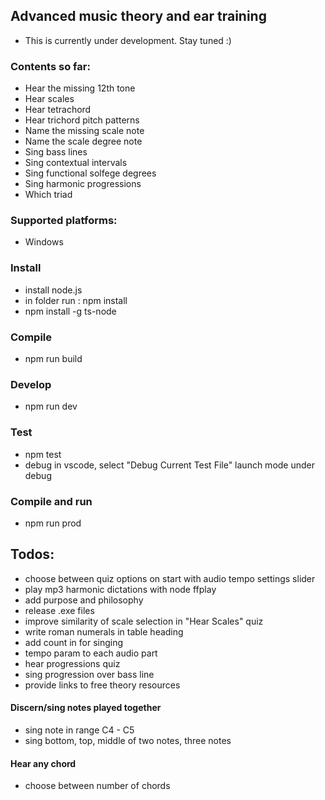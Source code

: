 ## Advanced music theory and ear training
- This is currently under development. Stay tuned :)

### Contents so far:
- Hear the missing 12th tone
- Hear scales
- Hear tetrachord
- Hear trichord pitch patterns
- Name the missing scale note
- Name the scale degree note
- Sing bass lines
- Sing contextual intervals
- Sing functional solfege degrees
- Sing harmonic progressions
- Which triad

### Supported platforms:
- Windows

### Install
- install node.js
- in folder run : npm install
- npm install -g ts-node

### Compile
- npm run build

### Develop
- npm run dev

### Test
- npm test
- debug in vscode, select "Debug Current Test File" launch mode under debug

### Compile and run
- npm run prod

## Todos:
- choose between quiz options on start with audio tempo settings slider
- play mp3 harmonic dictations with node ffplay
- add purpose and philosophy
- release .exe files
- improve similarity of scale selection in "Hear Scales" quiz
- write roman numerals in table heading
- add count in for singing
- tempo param to each audio part
- hear progressions quiz
- sing progression over bass line
- provide links to free theory resources

#### Discern/sing notes played together
- sing note in range C4 - C5
- sing bottom, top, middle of two notes, three notes

#### Hear any chord
- choose between number of chords
